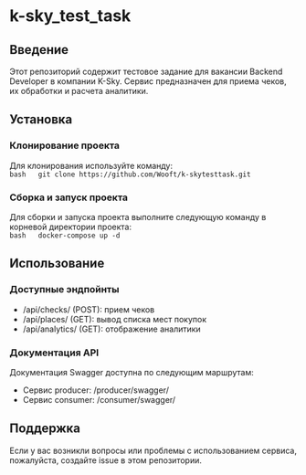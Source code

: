 # k-sky_test_task

## Введение
Этот репозиторий содержит тестовое задание для вакансии Backend Developer в компании K-Sky. Сервис предназначен для приема чеков, их обработки и расчета аналитики.

## Установка

### Клонирование проекта
Для клонирования используйте команду:  
`bash  
git clone https://github.com/Wooft/k-skytesttask.git`

### Сборка и запуск проекта
Для сборки и запуска проекта выполните следующую команду в корневой директории проекта:  
`bash  
docker-compose up -d`

## Использование

### Доступные эндпойнты
- /api/checks/ (POST): прием чеков
- /api/places/ (GET): вывод списка мест покупок
- /api/analytics/ (GET): отображение аналитики

### Документация API

Документация Swagger доступна по следующим маршрутам:
- Сервис producer: /producer/swagger/
- Сервис consumer: /consumer/swagger/

## Поддержка
Если у вас возникли вопросы или проблемы с использованием сервиса, пожалуйста, создайте issue в этом репозитории.
